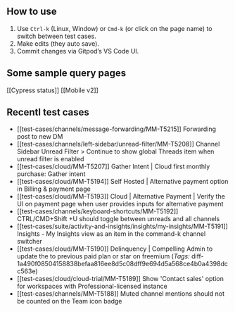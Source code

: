 ## How to use

1. Use `Ctrl-k` (Linux, Window) or `Cmd-k` (or click on the page name) to switch between test cases.
2. Make edits (they auto save).
3. Commit changes via Gitpod’s VS Code UI.

## Some sample query pages

[[Cypress status]]
[[Mobile v2]]

## Recentl test cases
<!-- #query page render [[template/test-case]] where status = "Active" order by id desc limit 10 -->
* [[test-cases/channels/message-forwarding/MM-T5215]] Forwarding post to new DM 
* [[test-cases/channels/left-sidebar/unread-filter/MM-T5208]] Channel Sidebar Unread Filter > Continue to show global Threads item when unread filter is enabled 
* [[test-cases/cloud/MM-T5207]] Gather Intent | Cloud first monthly purchase: Gather intent 
* [[test-cases/cloud/MM-T5194]] Self Hosted | Alternative payment option in Billing & payment page 
* [[test-cases/cloud/MM-T5193]] Cloud | Alternative Payment | Verify the UI on payment page when user provides inputs for alternative payment 
* [[test-cases/channels/keyboard-shortcuts/MM-T5192]] CTRL/CMD+Shift +U should toggle between unreads and all channels 
* [[test-cases/suite/activity-and-insights/insights/my-insights/MM-T5191]] Insights -  My Insights view as an item in the command-k channel switcher 
* [[test-cases/cloud/MM-T5190]] Delinquency | Compelling Admin to update the to previous paid plan or star on freemium (_Tags:_ diff-1a490f08504158838befaa816ee8d5c08dff9e694d5a568ce4b0a4398dcc563e)
* [[test-cases/cloud/cloud-trial/MM-T5189]] Show 'Contact sales' option for workspaces with Professional-licensed instance 
* [[test-cases/channels/MM-T5188]] Muted channel mentions should not be counted on the Team icon badge
<!-- /query -->
